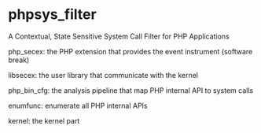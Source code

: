 # phpsys_filter
A Contextual, State Sensitive System Call Filter for PHP Applications

php_secex: the PHP extension that provides the event instrument (software break)

libsecex: the user library that communicate with the kernel

php_bin_cfg: the analysis pipeline that map PHP internal API to system calls

enumfunc: enumerate all PHP internal APIs

kernel: the kernel part
